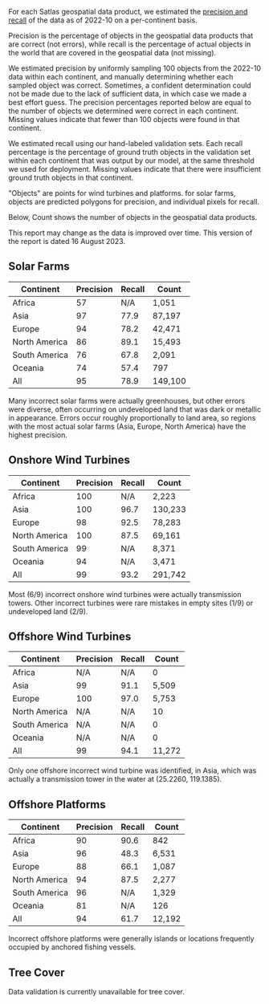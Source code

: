 For each Satlas geospatial data product, we estimated the [precision and recall](https://en.wikipedia.org/wiki/Precision_and_recall)
of the data as of 2022-10 on a per-continent basis.

Precision is the percentage of objects in the geospatial data products that are correct (not errors),
while recall is the percentage of actual objects in the world that are covered in the geospatial data (not missing).

We estimated precision by uniformly sampling 100 objects from the 2022-10 data within each continent, and manually determining whether each sampled object was correct.
Sometimes, a confident determination could not be made due to the lack of sufficient data, in which case we made a best effort guess.
The precision percentages reported below are equal to the number of objects we determined were correct in each continent.
Missing values indicate that fewer than 100 objects were found in that continent.

We estimated recall using our hand-labeled validation sets.
Each recall percentage is the percentage of ground truth objects in the validation set within each continent that was output by our model, at the same threshold we used for deployment.
Missing values indicate that there were insufficient ground truth objects in that continent.

"Objects" are points for wind turbines and platforms. for solar farms, objects are predicted polygons for precision, and individual pixels for recall.

Below, Count shows the number of objects in the geospatial data products.

This report may change as the data is improved over time. This version of the report is dated 16 August 2023.

## Solar Farms

| Continent     | Precision | Recall | Count   |
| ---------     | --------- | ------ | -----   |
| Africa        |        57 |    N/A |   1,051 |
| Asia          |        97 |   77.9 |  87,197 |
| Europe        |        94 |   78.2 |  42,471 |
| North America |        86 |   89.1 |  15,493 |
| South America |        76 |   67.8 |   2,091 |
| Oceania       |        74 |   57.4 |     797 |
| All           |        95 |   78.9 | 149,100 |

Many incorrect solar farms were actually greenhouses, but other errors were diverse, often occurring on undeveloped land that was dark or metallic in appearance.
Errors occur roughly proportionally to land area, so regions with the most actual solar farms (Asia, Europe, North America) have the highest precision.

## Onshore Wind Turbines

| Continent     | Precision | Recall | Count   |
| ---------     | --------- | ------ | -----   |
| Africa        |       100 |    N/A |   2,223 |
| Asia          |       100 |   96.7 | 130,233 |
| Europe        |        98 |   92.5 |  78,283 |
| North America |       100 |   87.5 |  69,161 |
| South America |        99 |    N/A |   8,371 |
| Oceania       |        94 |    N/A |   3,471 |
| All           |        99 |   93.2 | 291,742 |

Most (6/9) incorrect onshore wind turbines were actually transmission towers. Other incorrect turbines were rare mistakes in empty sites (1/9) or undeveloped land (2/9).

## Offshore Wind Turbines

| Continent     | Precision | Recall | Count  |
| ---------     | --------- | ------ | -----  |
| Africa        |       N/A |    N/A |      0 |
| Asia          |        99 |   91.1 |  5,509 |
| Europe        |       100 |   97.0 |  5,753 |
| North America |       N/A |    N/A |     10 |
| South America |       N/A |    N/A |      0 |
| Oceania       |       N/A |    N/A |      0 |
| All           |        99 |   94.1 | 11,272 |

Only one offshore incorrect wind turbine was identified, in Asia, which was actually a transmission tower in the water at (25.2260, 119.1385).

## Offshore Platforms

| Continent     | Precision | Recall | Count  |
| ---------     | --------- | ------ | -----  |
| Africa        |        90 |   90.6 |    842 |
| Asia          |        96 |   48.3 |  6,531 |
| Europe        |        88 |   66.1 |  1,087 |
| North America |        94 |   87.5 |  2,277 |
| South America |        96 |    N/A |  1,329 |
| Oceania       |        81 |    N/A |    126 |
| All           |        94 |   61.7 | 12,192 |

Incorrect offshore platforms were generally islands or locations frequently occupied by anchored fishing vessels.

## Tree Cover

Data validation is currently unavailable for tree cover.
